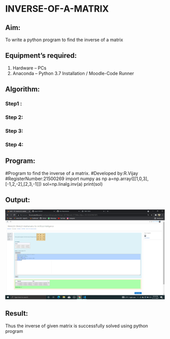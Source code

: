 # INVERSE-OF-A-MATRIX
## Aim:
To write a python program to find the inverse of a matrix
## Equipment’s required:
1. 	Hardware – PCs
2. 	Anaconda – Python 3.7 Installation / Moodle-Code Runner
## Algorithm:
### Step1 : 
### Step 2: 
### Step 3: 
### Step 4: 

## Program:
#Program to find the inverse of a matrix.
#Developed by:R.Vijay
#RegisterNumber:21500269
import numpy as np
a=np.array([[1,0,3],[-1,2,-2],[2,3,-1]])
sol=np.linalg.inv(a)
print(sol)
## Output:
![output](https://github.com/vijay21500269/INVERSE-OF-A-MATRIX/blob/main/Screenshot%20(7).png?raw=true)
## Result:
Thus the inverse of given matrix is successfully solved using python program

